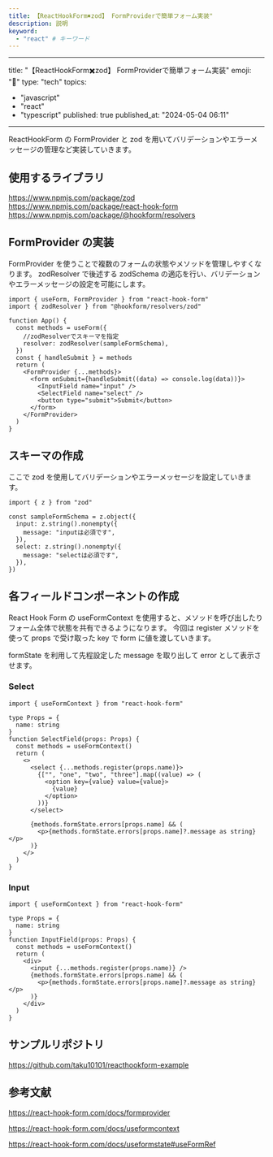 ```yaml
---
title: 【ReactHookForm✖️zod】 FormProviderで簡単フォーム実装"
description: 説明
keyword:
  - "react" # キーワード
---
```


---

title: "【ReactHookForm✖️zod】 FormProviderで簡単フォーム実装"
emoji: "💭"
type: "tech"
topics:

- "javascript"
- "react"
- "typescript"
  published: true
  published_at: "2024-05-04 06:11"

---

ReactHookForm の FormProvider と zod を用いてバリデーションやエラーメッセージの管理など実装していきます。

## 使用するライブラリ

https://www.npmjs.com/package/zod
https://www.npmjs.com/package/react-hook-form
https://www.npmjs.com/package/@hookform/resolvers

## FormProvider の実装

FormProvider を使うことで複数のフォームの状態やメソッドを管理しやすくなります。
zodResolver で後述する zodSchema の適応を行い、バリデーションやエラーメッセージの設定を可能にします。

```tsx
import { useForm, FormProvider } from "react-hook-form"
import { zodResolver } from "@hookform/resolvers/zod"

function App() {
  const methods = useForm({
    //zodResolverでスキーマを指定
    resolver: zodResolver(sampleFormSchema),
  })
  const { handleSubmit } = methods
  return (
    <FormProvider {...methods}>
      <form onSubmit={handleSubmit((data) => console.log(data))}>
        <InputField name="input" />
        <SelectField name="select" />
        <button type="submit">Submit</button>
      </form>
    </FormProvider>
  )
}
```

## スキーマの作成

ここで zod を使用してバリデーションやエラーメッセージを設定していきます。

```tsx
import { z } from "zod"

const sampleFormSchema = z.object({
  input: z.string().nonempty({
    message: "inputは必須です",
  }),
  select: z.string().nonempty({
    message: "selectは必須です",
  }),
})
```

## 各フィールドコンポーネントの作成

React Hook Form の useFormContext を使用すると、メソッドを呼び出したりフォーム全体で状態を共有できるようになります。
今回は register メソッドを使って props で受け取った key で form に値を渡していきます。

formState を利用して先程設定した message を取り出して error として表示させます。

### Select

```tsx
import { useFormContext } from "react-hook-form"

type Props = {
  name: string
}
function SelectField(props: Props) {
  const methods = useFormContext()
  return (
    <>
      <select {...methods.register(props.name)}>
        {["", "one", "two", "three"].map((value) => (
          <option key={value} value={value}>
            {value}
          </option>
        ))}
      </select>

      {methods.formState.errors[props.name] && (
        <p>{methods.formState.errors[props.name]?.message as string}</p>
      )}
    </>
  )
}
```

### Input

```tsx
import { useFormContext } from "react-hook-form"

type Props = {
  name: string
}
function InputField(props: Props) {
  const methods = useFormContext()
  return (
    <div>
      <input {...methods.register(props.name)} />
      {methods.formState.errors[props.name] && (
        <p>{methods.formState.errors[props.name]?.message as string}</p>
      )}
    </div>
  )
}
```

## サンプルリポジトリ

https://github.com/taku10101/reacthookform-example

## 参考文献

https://react-hook-form.com/docs/formprovider

https://react-hook-form.com/docs/useformcontext

https://react-hook-form.com/docs/useformstate#useFormRef
